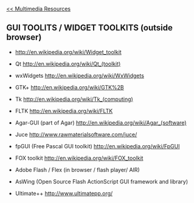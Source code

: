 [<< Multimedia Resources](MultimediaResources.md)

## GUI TOOLITS / WIDGET TOOLKITS (outside browser) ##
  * http://en.wikipedia.org/wiki/Widget_toolkit

  * Qt http://en.wikipedia.org/wiki/Qt_(toolkit)
  * wxWidgets http://en.wikipedia.org/wiki/WxWidgets
  * GTK+ http://en.wikipedia.org/wiki/GTK%2B
  * Tk http://en.wikipedia.org/wiki/Tk_(computing)
  * FLTK http://en.wikipedia.org/wiki/FLTK
  * Agar-GUI (part of Agar) http://en.wikipedia.org/wiki/Agar_(software)
  * Juce http://www.rawmaterialsoftware.com/juce/
  * fpGUI (Free Pascal GUI toolkit) http://en.wikipedia.org/wiki/FpGUI
  * FOX toolkit http://en.wikipedia.org/wiki/FOX_toolkit
  * Adobe Flash / Flex (in browser / flash player/ AIR)
  * AsWing (Open Source Flash ActionScript GUI framework and library)
  * Ultimate++ http://www.ultimatepp.org/